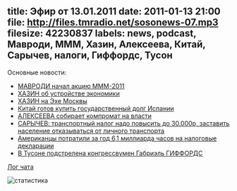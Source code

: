 title: Эфир от 13.01.2011
date: 2011-01-13 21:00
file: http://files.tmradio.net/sosonews-07.mp3
filesize: 42230837
labels: news, podcast, Мавроди, МММ, Хазин, Алексеева, Китай, Сарычев, налоги, Гиффордс, Тусон
---
Основные новости:

<ul>
<li><a href="http://lenta.ru/news/2011/01/10/mmm/">МАВРОДИ начал акцию МММ-2011</a></li>
<li><a href="http://www.echo.msk.ru/programs/personalno/739285-echo/">ХАЗИН об устройстве экономики</a></li>
<li><a href="http://www.echo.msk.ru/guests/12844/">ХАЗИН на Эхе Москвы</a></li>
<li><a href="http://www.gazeta.ru/news/lenta/2011/01/06/n_1645962.shtml">Китай готов купить государственный долг Испании</a></li>
<li><a href="http://lm-alexeeva.livejournal.com/16511.html">АЛЕКСЕЕВА собирает компромат на власти</a></li>
<li><a href="http://www.kp.ru/print/article/25620.4/787410">САРЫЧЕВ: транспортный налог надо повысить до 30.000р, заставить население отказываться от личного транспорта</a></li>
<li><a href="http://lenta.ru/news/2011/01/06/taxestime/">Американцы потратили за год 6,1 миллиарда часов на налоговые декларации</a></li>
<li><a href="http://txt.newsru.com/world/09jan2011/ariz.html">В Тусоне подстрелена конгрессвумен Габриэль ГИФФОРДС</a></li>
</ul>

[Лог чата](http://files.tmradio.net/sosonews-07.log)

![статистика](http://files.tmradio.net/sosonews-07.png)
